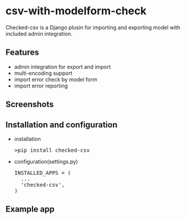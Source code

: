 # csv-with-modelform-check
Checked-csv is a Django plusin for importing and exporting model with included admin integration.

## Features

- admin integration for export and import
- multi-encoding support
- import error check by model form
- import error reporting

## Screenshots


## Installation and configuration
- installation
  <pre>
  >pip install checked-csv
  </pre>
- configuration(settings.py)
  <pre>
  INSTALLED_APPS = (
    ...
    'checked-csv',
  )
  </pre>

## Example app
